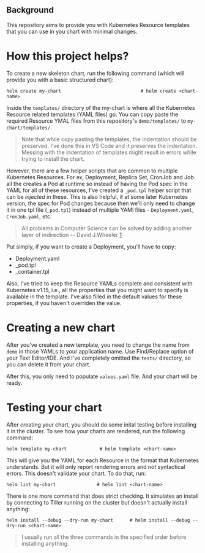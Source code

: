 ## Background
This repository aims to provide you with Kubernetes Resource templates that you can use in you chart with minimal changes. 

# How this project helps?
To create a new skeleton chart, run the following command (which will provide you with a basic structured chart):

    helm create my-chart                             # helm create <chart-name>
    
Inside the `templates/` directory of the my-chart is where all the Kubernetes Resource related templates (YAML files) go. You can copy paste the required Resource YMAL files from this repository's `demo/templates/` to `my-chart/templates/`.

> Note that while copy pasting the templates, the indentation should be preserved. I've done this in VS Code and it preserves the indentation. Messing with the indentation of templates might result in errors while trying to install the chart.

However, there are a few helper scripts that are common to multiple Kubernetes Resources. For ex, Deployment, Replica Set, CronJob and Job all the creates a Pod at runtime so instead of having the Pod spec in the YAML for all of these resources, I've created a `_pod.tpl` helper script that can be *injected* in these. This is also helpful, if at some later Kubernetes version, the spec for Pod changes because then we'll only need to change it in one tpl file (`_pod.tpl`) instead of multiple YAMl files - `Deployment.yaml`, `CronJob.yaml`, etc. 

> All problems in Computer Science can be solved by adding another layer of indirection -- David J.Wheeler [1](https://en.wikipedia.org/wiki/Fundamental_theorem_of_software_engineering)

Put simply, if you want to create a Deployment, you'll have to copy:
  - Deployment.yaml
  - _pod.tpl
  - _container.tpl
  
Also, I've tried to keep the Resource YAMLs complete and consistent with Kubernetes v1.15, i.e., all the properties that you might want to specify is available in the template. I've also filled in the default values for these properties, if you haven't overriden the value.

# Creating a new chart
After you've created a new template, you need to change the name from `demo` in those YAMLs to your application name. Use Find/Replace option of your Text Editor/IDE. And I've completely omitted the `tests/` directory, so you can delete it from your chart.

After this, you only need to populate `values.yaml` file. And your chart will be ready.

# Testing your chart
After creating your chart, you should do some inital testing before installing it in the cluster. To see how your charts are rendered, run the following command:

    helm template my-chart            # helm template <chart-name>
    
This will give you the YAML for each Resource in the format that Kubernetes understands. But it will only report rendering errors and not syntactical errors. This doesn't validate your chart. To do that, run:

    helm lint my-chart               # helm lint <chart-name>
    
There is one more command that does strict checking. It simulates an install by connecting to Tiller running on the cluster but doesn't actually install anything:

    helm install --debug --dry-run my-chart      # helm install --debug --dry-run <chart-name>
    
> I usually run all the three commands in the specified order before installing anything.

